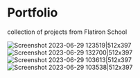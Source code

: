 # Portfolio
collection of projects from Flatiron School



![Screenshot 2023-06-29 123519|512x397](https://github.com/noumeir/Portfolio/assets/115797869/f476fd37-2c57-4e5d-859a-82a8856aa493)
![Screenshot 2023-06-29 132700|512x397](https://github.com/noumeir/Portfolio/assets/115797869/75d240e6-6b6d-4fdd-88cf-f7be6c823a91)
![Screenshot 2023-06-29 103613|512x397](https://github.com/noumeir/Portfolio/assets/115797869/59495140-3c74-4abc-9d87-81aefff7cf1c)
![Screenshot 2023-06-29 103538|512x397](https://github.com/noumeir/Portfolio/assets/115797869/5d10955e-620a-4bc0-9ec2-6b501a8d62b7)
